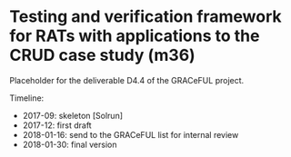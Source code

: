 # Testing and verification framework for RATs with applications to the CRUD case study (m36)

Placeholder for the deliverable D4.4 of the GRACeFUL project.

Timeline:

* 2017-09: skeleton [Solrun]
* 2017-12: first draft
* 2018-01-16: send to the GRACeFUL list for internal review
* 2018-01-30: final version
